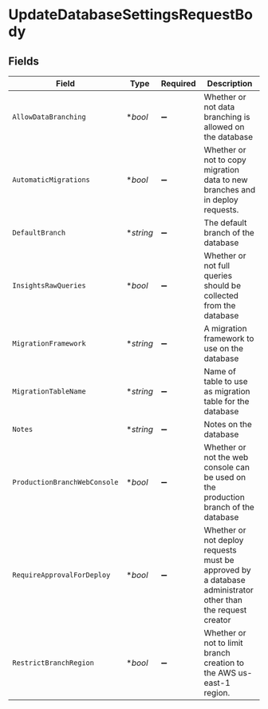 # UpdateDatabaseSettingsRequestBody


## Fields

| Field                                                                                                      | Type                                                                                                       | Required                                                                                                   | Description                                                                                                |
| ---------------------------------------------------------------------------------------------------------- | ---------------------------------------------------------------------------------------------------------- | ---------------------------------------------------------------------------------------------------------- | ---------------------------------------------------------------------------------------------------------- |
| `AllowDataBranching`                                                                                       | **bool*                                                                                                    | :heavy_minus_sign:                                                                                         | Whether or not data branching is allowed on the database                                                   |
| `AutomaticMigrations`                                                                                      | **bool*                                                                                                    | :heavy_minus_sign:                                                                                         | Whether or not to copy migration data to new branches and in deploy requests.                              |
| `DefaultBranch`                                                                                            | **string*                                                                                                  | :heavy_minus_sign:                                                                                         | The default branch of the database                                                                         |
| `InsightsRawQueries`                                                                                       | **bool*                                                                                                    | :heavy_minus_sign:                                                                                         | Whether or not full queries should be collected from the database                                          |
| `MigrationFramework`                                                                                       | **string*                                                                                                  | :heavy_minus_sign:                                                                                         | A migration framework to use on the database                                                               |
| `MigrationTableName`                                                                                       | **string*                                                                                                  | :heavy_minus_sign:                                                                                         | Name of table to use as migration table for the database                                                   |
| `Notes`                                                                                                    | **string*                                                                                                  | :heavy_minus_sign:                                                                                         | Notes on the database                                                                                      |
| `ProductionBranchWebConsole`                                                                               | **bool*                                                                                                    | :heavy_minus_sign:                                                                                         | Whether or not the web console can be used on the production branch of the database                        |
| `RequireApprovalForDeploy`                                                                                 | **bool*                                                                                                    | :heavy_minus_sign:                                                                                         | Whether or not deploy requests must be approved by a database administrator other than the request creator |
| `RestrictBranchRegion`                                                                                     | **bool*                                                                                                    | :heavy_minus_sign:                                                                                         | Whether or not to limit branch creation to the AWS us-east-1 region.                                       |